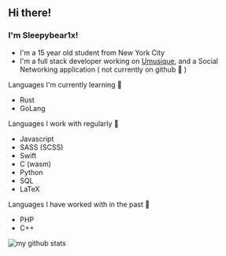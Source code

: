 ## Hi there!
### I'm Sleepybear1x!

- I'm a 15 year old student from New York City
- I'm a full stack developer working on [Umusique](https://github.com/xamthor/Umusique-App), and a Social Networking application ( not currently on github 🤫 )

Languages I'm currently learning **🌱** 
- Rust
- GoLang

Languages I work with regularly **🍗** 
- Javascript
- SASS (SCSS)
- Swift
- C (wasm)
- Python
- SQL
- LaTeX

Languages I have worked with in the past **🦕** 
- PHP
- C++

![my github stats](https://github-readme-stats.vercel.app/api/top-langs/?username=sleepybear1x&show_icons=true&theme=default)
